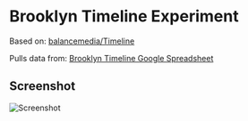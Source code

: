 # Brooklyn Timeline Experiment

Based on: [balancemedia/Timeline](https://github.com/balancemedia/Timeline)

Pulls data from: [Brooklyn Timeline Google Spreadsheet](https://docs.google.com/a/cloudsoftcorp.com/spreadsheet/ccc?key=0Avy7Tdf2EOIqdEROaEdfVnBaMTN0dy1oRkJLWkY1NUE)

## Screenshot

![Screenshot](https://raw.github.com/jdtoy/brooklyn-timeline/master/timeline-experiment-screenshot.png)